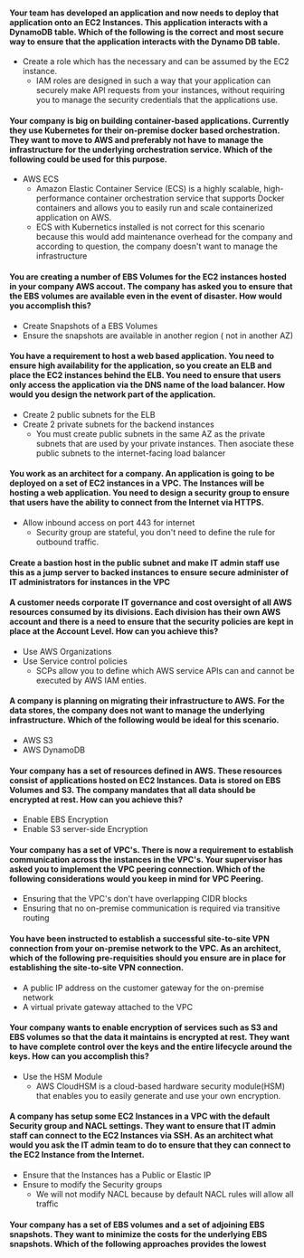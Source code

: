 #### Your team has developed an application and now needs to deploy that application onto an EC2 Instances. This application interacts with a DynamoDB table. Which of the following is the correct and most secure way to ensure that the application interacts with the Dynamo DB table.
  * Create a role which has the necessary and can be assumed by the EC2 instance. 
    * IAM roles are designed in such a way that your application can securely make API requests from your instances, without requiring you to manage the security credentials that the applications use.
#### Your company is big on building container-based applications. Currently they use Kubernetes for their on-premise docker based orchestration. They want to move to AWS and preferably not have to manage the infrastructure for the underlying orchestration service. Which of the following could be used for this purpose.
  * AWS ECS
    * Amazon Elastic Container Service (ECS) is a highly scalable, high-performance container orchestration service that supports Docker containers and allows you to easily run and scale containerized application on AWS.
    * ECS with Kubernetics installed is not correct for this scenario because this would add maintenance overhead for the company and according to question, the company doesn't want to manage the infrastructure
#### You are creating a number of EBS Volumes for the EC2 instances hosted in your company AWS accout. The company has asked you to ensure that the EBS volumes are available even in the event of disaster. How would you accomplish this?
  * Create Snapshots of a EBS Volumes
  * Ensure the snapshots are available in another region ( not in another AZ)
#### You have a requirement to host a web based application. You need to ensure high availability for the application, so you create an ELB and place the EC2 instances behind the ELB. You need to ensure that users only access the application via the DNS name of the load balancer. How would you design the network part of the application.
  * Create 2 public subnets for the ELB
  * Create 2 private subnets for the backend instances
    * You must create public subnets in the same AZ as the private subnets that are used by your private instances. Then asociate these public subnets to the internet-facing load balancer
#### You work as an architect for a company. An application is going to be deployed on a set of EC2 instances in a VPC. The Instances will be hosting a web application. You need to design a security group to ensure that users have the ability to connect from the Internet via HTTPS. 
  * Allow inbound access on port 443 for internet
    * Security group are stateful, you don't need to define the rule for outbound traffic. 
#### Create a bastion host in the public subnet and make IT admin staff use this as a jump server to backed instances to ensure secure administer of IT administrators for instances in the VPC
#### A customer needs corporate IT governance and cost oversight of all AWS resources consumed by its divisions. Each division has their own AWS account and there is a need to ensure that the security policies are kept in place at the Account Level. How can you achieve this?
  * Use AWS Organizations
  * Use Service control policies
    * SCPs allow you to define which AWS service APIs can and cannot be executed by AWS IAM enties.
#### A company is planning on migrating their infrastructure to AWS. For the data stores, the company does not want to manage the underlying infrastructure. Which of the following would be ideal for this scenario.
  * AWS S3
  * AWS DynamoDB
#### Your company has a set of resources defined in AWS. These resources consist of applications hosted on EC2 Instances. Data is stored on EBS Volumes and S3. The company mandates that all data should be encrypted at rest. How can you achieve this?
  * Enable EBS Encryption
  * Enable S3 server-side Encryption
#### Your company has a set of VPC's. There is now a requirement to establish communication across the instances in the VPC's. Your supervisor has asked you to implement the VPC peering connection. Which of the following considerations would you keep in mind for VPC Peering. 
  * Ensuring that the VPC's don't have overlapping CIDR blocks
  * Ensuring that no on-premise communication is required via transitive routing
#### You have been instructed to establish a successful site-to-site VPN connection from your on-premise network to the VPC. As an architect, which of the following pre-requisities should you ensure are in place for establishing the site-to-site VPN connection. 
  * A public IP address on the customer gateway for the on-premise network
  * A virtual private gateway attached to the VPC
#### Your company wants to enable encryption of services such as S3 and EBS volumes so that the data it maintains is encrypted at rest. They want to have complete control over the keys and the entire lifecycle around the keys. How can you accomplish this?
  * Use the HSM Module
    * AWS CloudHSM is a cloud-based hardware security module(HSM) that enables you to easily generate and use your own encryption.
#### A company has setup some EC2 Instances in a VPC with the default Security group and NACL settings. They want to ensure that IT admin staff can connect to the EC2 Instances via SSH. As an architect what would you ask the IT admin team to do to ensure that they can connect to the EC2 Instance from the Internet. 
  * Ensure that the Instances has a Public or Elastic IP
  * Ensure to modify the Security groups
    * We will not modify NACL because by default NACL rules will allow all traffic
#### Your company has a set of EBS volumes and a set of adjoining EBS snapshots. They want to minimize the costs for the underlying EBS snapshots. Which of the following approaches provides the lowest 
  

